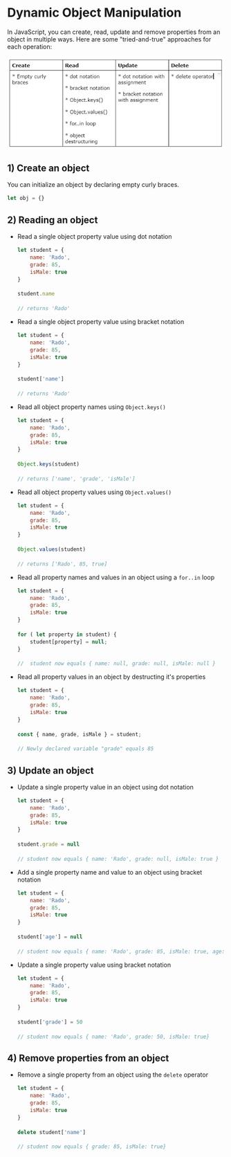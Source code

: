 # Dynamic Object Manipulation

In JavaScript, you can create, read, update and remove properties from an object in multiple ways. Here are some "tried-and-true" approaches for each operation:

![object-manipulation](./media/object-manipulation.png)

## 1) Create an object

You can initialize an object by declaring empty curly braces.

```js
let obj = {}
```

## 2) Reading an object

* Read a single object property value using dot notation

    ```js
    let student = {
        name: 'Rado',
        grade: 85,
        isMale: true
    }
    
    student.name

    // returns 'Rado'
    ```

* Read a single object property value using bracket notation

    ```js
    let student = {
        name: 'Rado',
        grade: 85,
        isMale: true
    }
    
    student['name']
    
    // returns 'Rado'
    ```

* Read all object property names using `Object.keys()`

    ```js
    let student = {
        name: 'Rado',
        grade: 85,
        isMale: true
    }

    Object.keys(student)
    
    // returns ['name', 'grade', 'isMale']
    ```

* Read all object property values using `Object.values()`

    ```js
    let student = {
        name: 'Rado',
        grade: 85,
        isMale: true
    }

    Object.values(student)
    
    // returns ['Rado', 85, true]
    ```

* Read all property names and values in an object using a `for..in` loop

    ```js
    let student = {
        name: 'Rado',
        grade: 85,
        isMale: true
    }

    for ( let property in student) {
        student[property] = null;
    }

    //  student now equals { name: null, grade: null, isMale: null }
    ```

* Read all property values in an object by destructing it's properties

    ```js
    let student = {
        name: 'Rado',
        grade: 85,
        isMale: true
    }

    const { name, grade, isMale } = student;

    // Newly declared variable "grade" equals 85
    ```

## 3) Update an object

* Update a single property value in an object using dot notation

    ```js
    let student = {
        name: 'Rado',
        grade: 85,
        isMale: true
    }

    student.grade = null

    // student now equals { name: 'Rado', grade: null, isMale: true }
    ```

* Add a single property name and value to an object using bracket notation

    ```js
    let student = {
        name: 'Rado',
        grade: 85,
        isMale: true
    }

    student['age'] = null

    // student now equals { name: 'Rado', grade: 85, isMale: true, age: null }
    ```

* Update a single property value using bracket notation

    ```js
    let student = {
        name: 'Rado',
        grade: 85,
        isMale: true
    }

    student['grade'] = 50

    // student now equals { name: 'Rado', grade: 50, isMale: true}
    ```

## 4) Remove properties from an object

* Remove a single property from an object using the `delete` operator

    ```js
    let student = {
        name: 'Rado',
        grade: 85,
        isMale: true
    }

    delete student['name']

    // student now equals { grade: 85, isMale: true}
    ```
